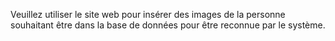 Veuillez utiliser le site web pour insérer des images de la personne souhaitant être dans la base de données pour être reconnue par le système.
